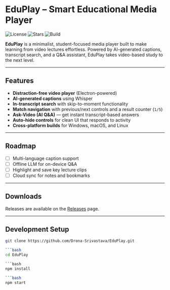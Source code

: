 #  EduPlay – Smart Educational Media Player

![License](https://img.shields.io/github/license/Drona-Srivastava/EduPlay?style=flat-square)
![Stars](https://img.shields.io/github/stars/Drona-Srivastava/EduPlay?style=flat-square)
![Build](https://img.shields.io/github/actions/workflow/status/Drona-Srivastava/EduPlay/build.yml?branch=main&style=flat-square)

**EduPlay** is a minimalist, student-focused media player built to make learning from video lectures effortless. Powered by AI-generated captions, transcript search, and a Q&A assistant, EduPlay takes video-based study to the next level.

---

##  Features  
-  **Distraction-free video player** (Electron-powered)  
-  **AI-generated captions** using Whisper  
-  **In-transcript search** with skip-to-moment functionality  
-  **Match navigation** with previous/next controls and a result counter (`1/5`)  
-  **Ask-Video (AI Q&A)** — get instant transcript-based answers  
-  **Auto-hide controls** for clean UI that responds to activity  
-  **Cross-platform builds** for Windows, macOS, and Linux

---

##  Roadmap  
- [ ] Multi-language caption support  
- [ ] Offline LLM for on-device Q&A  
- [ ] Highlight and save key lecture clips  
- [ ] Cloud sync for notes and bookmarks

---

##  Downloads  
Releases are available on the [Releases](https://github.com/Drona-Srivastava/EduPlay/releases) page.

---

##  Development Setup  
```bash
git clone https://github.com/Drona-Srivastava/EduPlay.git

```bash
cd EduPlay

```bash
npm install

```bash
npm start

